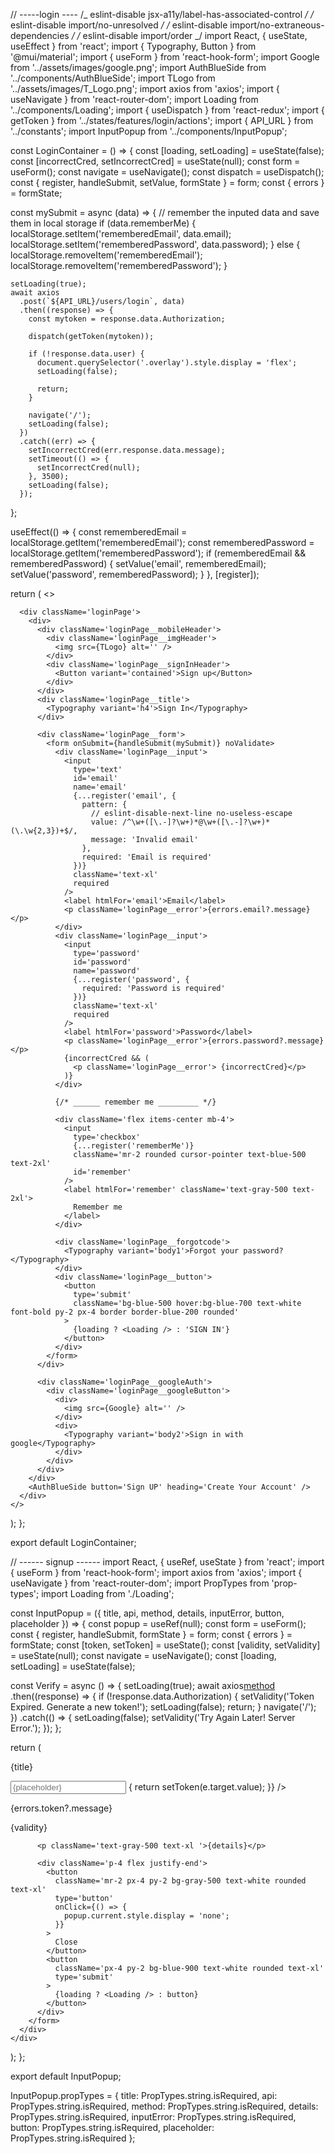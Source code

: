 // -----login ----
/_ eslint-disable jsx-a11y/label-has-associated-control _/
/_ eslint-disable import/no-unresolved _/
/_ eslint-disable import/no-extraneous-dependencies _/
/_ eslint-disable import/order _/
import React, { useState, useEffect } from 'react';
import { Typography, Button } from '@mui/material';
import { useForm } from 'react-hook-form';
import Google from '../assets/images/google.png';
import AuthBlueSide from '../components/AuthBlueSide';
import TLogo from '../assets/images/T_Logo.png';
import axios from 'axios';
import { useNavigate } from 'react-router-dom';
import Loading from '../components/Loading';
import { useDispatch } from 'react-redux';
import { getToken } from '../states/features/login/actions';
import { API_URL } from '../constants';
import InputPopup from '../components/InputPopup';

const LoginContainer = () => {
const [loading, setLoading] = useState(false);
const [incorrectCred, setIncorrectCred] = useState(null);
const form = useForm();
const navigate = useNavigate();
const dispatch = useDispatch();
const { register, handleSubmit, setValue, formState } = form;
const { errors } = formState;

const mySubmit = async (data) => {
// remember the inputed data and save them in local storage
if (data.rememberMe) {
localStorage.setItem('rememberedEmail', data.email);
localStorage.setItem('rememberedPassword', data.password);
} else {
localStorage.removeItem('rememberedEmail');
localStorage.removeItem('rememberedPassword');
}

    setLoading(true);
    await axios
      .post(`${API_URL}/users/login`, data)
      .then((response) => {
        const mytoken = response.data.Authorization;

        dispatch(getToken(mytoken));

        if (!response.data.user) {
          document.querySelector('.overlay').style.display = 'flex';
          setLoading(false);

          return;
        }

        navigate('/');
        setLoading(false);
      })
      .catch((err) => {
        setIncorrectCred(err.response.data.message);
        setTimeout(() => {
          setIncorrectCred(null);
        }, 3500);
        setLoading(false);
      });

};

useEffect(() => {
const rememberedEmail = localStorage.getItem('rememberedEmail');
const rememberedPassword = localStorage.getItem('rememberedPassword');
if (rememberedEmail && rememberedPassword) {
setValue('email', rememberedEmail);
setValue('password', rememberedPassword);
}
}, [register]);

return (
<>

<div>
<InputPopup
title='2FA Verification'
api={`${API_URL}/users/login`}
method='get'
details='Please check your email for the token to complete the Two-Factor
Authentication process.'
inputError='Please Enter Token'
button='Verify'
placeholder='Enter Token'
/>
</div>

      <div className='loginPage'>
        <div>
          <div className='loginPage__mobileHeader'>
            <div className='loginPage__imgHeader'>
              <img src={TLogo} alt='' />
            </div>
            <div className='loginPage__signInHeader'>
              <Button variant='contained'>Sign up</Button>
            </div>
          </div>
          <div className='loginPage__title'>
            <Typography variant='h4'>Sign In</Typography>
          </div>

          <div className='loginPage__form'>
            <form onSubmit={handleSubmit(mySubmit)} noValidate>
              <div className='loginPage__input'>
                <input
                  type='text'
                  id='email'
                  name='email'
                  {...register('email', {
                    pattern: {
                      // eslint-disable-next-line no-useless-escape
                      value: /^\w+([\.-]?\w+)*@\w+([\.-]?\w+)*(\.\w{2,3})+$/,
                      message: 'Invalid email'
                    },
                    required: 'Email is required'
                  })}
                  className='text-xl'
                  required
                />
                <label htmlFor='email'>Email</label>
                <p className='loginPage__error'>{errors.email?.message}</p>
              </div>
              <div className='loginPage__input'>
                <input
                  type='password'
                  id='password'
                  name='password'
                  {...register('password', {
                    required: 'Password is required'
                  })}
                  className='text-xl'
                  required
                />
                <label htmlFor='password'>Password</label>
                <p className='loginPage__error'>{errors.password?.message}</p>
                {incorrectCred && (
                  <p className='loginPage__error'> {incorrectCred}</p>
                )}
              </div>

              {/* ______ remember me _________ */}

              <div className='flex items-center mb-4'>
                <input
                  type='checkbox'
                  {...register('rememberMe')}
                  className='mr-2 rounded cursor-pointer text-blue-500 text-2xl'
                  id='remember'
                />
                <label htmlFor='remember' className='text-gray-500 text-2xl'>
                  Remember me
                </label>
              </div>

              <div className='loginPage__forgotcode'>
                <Typography variant='body1'>Forgot your password?</Typography>
              </div>
              <div className='loginPage__button'>
                <button
                  type='submit'
                  className='bg-blue-500 hover:bg-blue-700 text-white font-bold py-2 px-4 border border-blue-200 rounded'
                >
                  {loading ? <Loading /> : 'SIGN IN'}
                </button>
              </div>
            </form>
          </div>

          <div className='loginPage__googleAuth'>
            <div className='loginPage__googleButton'>
              <div>
                <img src={Google} alt='' />
              </div>
              <div>
                <Typography variant='body2'>Sign in with google</Typography>
              </div>
            </div>
          </div>
        </div>
        <AuthBlueSide button='Sign UP' heading='Create Your Account' />
      </div>
    </>

);
};

export default LoginContainer;

// ------ signup ------
import React, { useRef, useState } from 'react';
import { useForm } from 'react-hook-form';
import axios from 'axios';
import { useNavigate } from 'react-router-dom';
import PropTypes from 'prop-types';
import Loading from './Loading';

const InputPopup = ({
title,
api,
method,
details,
inputError,
button,
placeholder
}) => {
const popup = useRef(null);
const form = useForm();
const { register, handleSubmit, formState } = form;
const { errors } = formState;
const [token, setToken] = useState();
const [validity, setValidity] = useState(null);
const navigate = useNavigate();
const [loading, setLoading] = useState(false);

const Verify = async () => {
setLoading(true);
await axios[method](`${api}/${token}`)
.then((response) => {
if (!response.data.Authorization) {
setValidity('Token Expired. Generate a new token!');
setLoading(false);
return;
}
navigate('/');
})
.catch(() => {
setLoading(false);
setValidity('Try Again Later! Server Error.');
});
};

return (

<div className='overlay' ref={popup}>
<div className='popup'>
<p className='text-gray-700 text-3xl py-3 capitalize'>{title}</p>
<form onSubmit={handleSubmit(Verify)} noValidate>
<input
type='password'
id='wide-input'
className='w-full py-2 px-4 border border-gray-300 rounded mb-4 text-xl'
placeholder={placeholder}
name='token'
{...register('token', {
required: {
value: true,
message: `${inputError}`
}
})}
required
onChange={(e) => {
return setToken(e.target.value);
}}
/>
<p
            className='text-red-700 text-sm px-1 py-1 rounded relative'
            role='alert'
          >
{errors.token?.message}
</p>
<p
            className='text-red-700 text-sm px-1 py-1 rounded relative'
            role='alert'
          >
{validity}
</p>

          <p className='text-gray-500 text-xl '>{details}</p>

          <div className='p-4 flex justify-end'>
            <button
              className='mr-2 px-4 py-2 bg-gray-500 text-white rounded text-xl'
              type='button'
              onClick={() => {
                popup.current.style.display = 'none';
              }}
            >
              Close
            </button>
            <button
              className='px-4 py-2 bg-blue-900 text-white rounded text-xl'
              type='submit'
            >
              {loading ? <Loading /> : button}
            </button>
          </div>
        </form>
      </div>
    </div>

);
};

export default InputPopup;

InputPopup.propTypes = {
title: PropTypes.string.isRequired,
api: PropTypes.string.isRequired,
method: PropTypes.string.isRequired,
details: PropTypes.string.isRequired,
inputError: PropTypes.string.isRequired,
button: PropTypes.string.isRequired,
placeholder: PropTypes.string.isRequired
};
